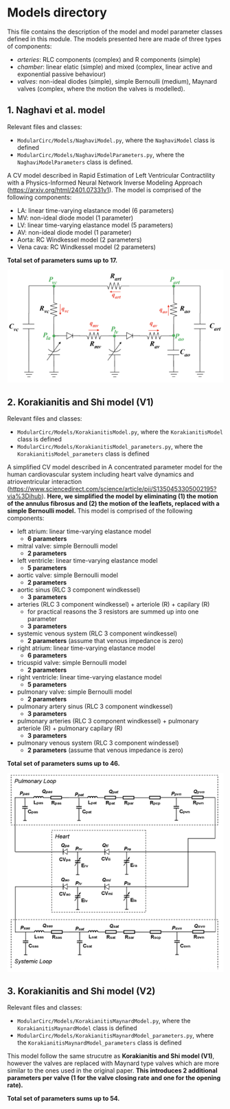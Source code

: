 # Models directory
This file contains the description of the model and model parameter classes defined in this module.
The models presented here are made of three types of components:
- *arteries*: RLC components (complex) and R components (simple)
- *chamber*: linear elatic (simple) and mixed (complex, linear active and exponential passive behaviour)
- *valves*: non-ideal diodes (simple), simple Bernoulli (medium), Maynard valves (complex, where the motion the valves is modelled).

## 1. Naghavi et al. model
Relevant files and classes:
- `ModularCirc/Models/NaghaviModel.py`, where the `NaghaviModel` class is defined
- `ModularCirc/Models/NaghaviModelParameters.py`, where the `NaghaviModelParameters` class is defined.

A CV model described in Rapid Estimation of Left Ventricular Contractility with a Physics-Informed Neural Network Inverse Modeling Approach (https://arxiv.org/html/2401.07331v1).
The model is comprised of the following components:
- LA: linear time-varying elastance model (6 parameters)
- MV: non-ideal diode model (1 parameter)
- LV: linear time-varying elastance model (5 parameters)
- AV: non-ideal diode model (1 parameter)
- Aorta: RC Windkessel model (2 parameters)
- Vena cava: RC Windkessel model (2 parameters)

**Total set of parameters sums up to 17.**


[<img src='Figures/NaghavidModel_circut.png'>]()

## 2. Korakianitis and Shi model (V1)
Relevant files and classes:
- `ModularCirc/Models/KorakianitisModel.py`, where the `KorakianitisModel` class is defined
- `ModularCirc/Models/KorakianitisModel_parameters.py`, where the `KorakianitisModel_parameters` class is defined

A simplified CV model described in A concentrated parameter model for the human cardiovascular system
including heart valve dynamics and atrioventricular interaction (https://www.sciencedirect.com/science/article/pii/S1350453305002195?via%3Dihub).
**Here, we simplified the model by eliminating (1) the motion of the annulus fibrosus and (2) the motion of the leaflets, replaced with a simple Bernoulli model.**
This model is comprised of the following components:
- left atrium: linear time-varying elastance model
    - **6 parameters**
- mitral valve: simple Bernoulli model
    - **2 parameters**
- left ventricle: linear time-varying elastance model
    - **5 parameters**
- aortic valve: simple Bernoulli model
    - **2 parameters**
- aortic sinus (RLC 3 component windkessel)
    - **3 parameters**
- arteries (RLC 3 component windkessel) + arteriole (R) + capilary (R)
    - for practical reasons the 3 resistors are summed up into one parameter
    - **3 parameters**
-  systemic venous system (RLC 3 component windkessel)
    - **2 parameters** (assume that venous impedance is zero)
- right atrium: linear time-varying elastance model
    - **6 parameters**
- tricuspid valve: simple Bernoulli model
    - **2 parameters**
- right ventricle: linear time-varying elastance model
    - **5 parameters** 
- pulmonary valve: simple Bernoulli model
    - **2 parameters**
- pulmonary artery sinus (RLC 3 component windkessel)
    - **3 parameters**
- pulmonary arteries (RLC 3 component windkessel) + pulmonary arteriole (R) + pulmonary capilary (R)
    - **3 parameters**
- pulmonary venous system (RLC 3 component windessel)
    - **2 parameters** (assume that venous impedance is zero)

**Total set of parameters sums up to 46.**

[<img src=Figures/KorakianitisModel_circuit.png>]()


## 3. Korakianitis and Shi model (V2)
Relevant files and classes:
- `ModularCirc/Models/KorakianitisMaynardModel.py`, where the `KorakianitisMaynardModel` class is defined
- `ModularCirc/Models/KorakianitisMaynardModel_parameters.py`, where the `KorakianitisMaynardModel_parameters` class is defined

This model follow the same strucutre as **Korakianitis and Shi model (V1)**, however the valves are replaced with Maynard type valves which are more similar to the ones used in the original paper.
**This introduces 2 additional parameters per valve (1 for the valve closing rate and one for the opening rate).**

**Total set of parameters sums up to 54.**


